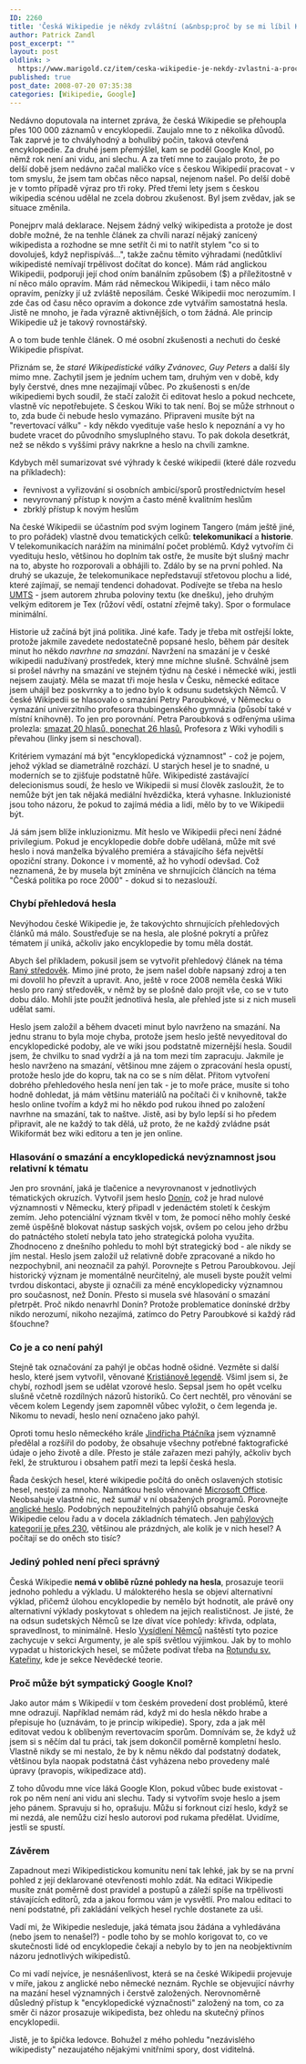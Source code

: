 ```yaml
---
ID: 2260
title: 'Česká Wikipedie je někdy zvláštní (a&nbsp;proč by se mi líbil Knol)'
author: Patrick Zandl
post_excerpt: ""
layout: post
oldlink: >
  https://www.marigold.cz/item/ceska-wikipedie-je-nekdy-zvlastni-a-proc-by-se-mi-libil-knol
published: true
post_date: 2008-07-20 07:35:38
categories: [Wikipedie, Google]
---
```

Nedávno doputovala na internet zpráva, že česká Wikipedie se přehoupla přes 100 000 záznamů v encyklopedii. Zaujalo mne to z několika důvodů. Tak zaprvé je to chvályhodný a bohulibý počin, taková otevřená encyklopedie. Za druhé jsem přemýšlel, kam se poděl Google Knol, po němž rok není ani vidu, ani slechu. A za třetí mne to zaujalo proto, že po delší době jsem nedávno začal maličko více s českou Wikipedií pracovat - v tom smyslu, že jsem tam občas něco napsal, nejenom našel. Po delší době je v tomto případě výraz pro tři roky. Před třemi lety jsem s českou wikipedia scénou udělal ne zcela dobrou zkušenost. Byl jsem zvědav, jak se situace změnila. 

Ponejprv malá deklarace. Nejsem žádný velký wikipedista a protože je dost dobře možné, že na tenhle článek za chvíli narazí nějaký zanícený wikipedista a rozhodne se mne setřít či mi to natřít stylem "co si to dovoluješ, když nepřispíváš...", takže začnu těmito výhradami (nedůtkliví wikipedisté nemívají trpělivost dočítat do konce). Mám rád anglickou Wikipedii, podporuji její chod oním banálním způsobem ($) a příležitostně v ní něco málo opravím. Mám rád německou Wikipedii, i tam něco málo opravím, penízky jí už zvláště neposílám. České Wikipedii moc nerozumím. I zde čas od času něco opravím a dokonce zde vytvářím samostatná hesla. Jistě ne mnoho, je řada výrazně aktivnějších, o tom žádná. Ale princip Wikipedie už je takový rovnostářský. 

A o tom bude tenhle článek. O mé osobní zkušenosti a nechuti do české Wikipedie přispívat. 

<!--more-->

Přiznám se, že<em> staré Wikipedistické války Zvánovec, Guy Peters</em> a další šly mimo mne. Zachytil jsem je jedním uchem tam, druhým ven v době, kdy byly čerstvé, dnes mne nezajímají vůbec. Po zkušenosti s en/de wikipediemi bych soudil, že stačí založit či editovat heslo a pokud nechcete, vlastně víc nepotřebujete. S českou Wiki to tak není. Boj se může strhnout o to, zda bude či nebude heslo vymazáno. Připraveni musíte být na "revertovací válku" - kdy někdo vyedituje vaše heslo k nepoznání a vy ho budete vracet do původního smysluplného stavu. To pak dokola desetkrát, než se někdo s vyššími právy nakrkne a heslo na chvíli zamkne.  

Kdybych měl sumarizovat své výhrady k české wikipedii (které dále rozvedu na příkladech):

<ul>
<li>řevnivost a vyřizování si osobních ambicí/sporů prostřednictvím hesel</li>
<li>nevyrovnaný přístup k novým a často méně kvalitním heslům</li>
<li>zbrklý přístup k novým heslům</li>
</ul>

Na české Wikipedii se účastním pod svým loginem Tangero (mám ještě jiné, to pro pořádek) vlastně dvou tematických celků: <strong>telekomunikací</strong> a <strong>historie</strong>. V telekomunikacích narážím na minimální počet problémů. Když vytvořím či vyedituju heslo, většinou ho doplním tak ostře, že musíte být slušný machr na to, abyste ho rozporovali a obhájili to. Zdálo by se na první pohled. Na druhý se ukazuje, že telekomunikace nepředstavují střetovou plochu a lidé, které zajímají, se nemají tendenci dohadovat. Podívejte se třeba na heslo <a href="http://cs.wikipedia.org/wiki/Universal_Mobile_Telecommunications_System">UMTS</a> - jsem autorem zhruba poloviny textu (ke dnešku), jeho druhým velkým editorem je Tex (růžoví vědí, ostatní zřejmě taky). Spor o formulace minimální.

Historie už začíná být jiná politika. Jiné kafe. Tady je třeba mít ostřejší lokte, protože jakmile zavedete nedostatečně popsané heslo, během pár desítek minut ho někdo <em>navrhne na smazání</em>. Navržení na smazání je v české wikipedii nadužívaný prostředek, který mne míchne slušně. Schválně jsem si prošel návrhy na smazání ve stejném týdnu na české i německé wiki, jestli nejsem zaujatý. Měla se mazat tři moje hesla v Česku, německé editace jsem uhájil bez poskvrnky a to jedno bylo k odsunu sudetských Němců. V české Wikipedii se hlasovalo o smazání Petry Paroubkové, v Německu o vymazání univerzitního profesora thubingenského gymnázia (působí také v místní knihovně). To jen pro porovnání. Petra Paroubková s odřenýma ušima prolezla: <a href="http://cs.wikipedia.org/wiki/Wikipedie:Hlasování_o_smazání/Petra_Paroubková">smazat 20 hlasů, ponechat 26 hlasů.</a> Profesora z Wiki vyhodili s převahou (linky jsem si neschoval).

Kritériem vymazání má být "encyklopedická významnost" - což je pojem, jehož výklad se diametrálně rozchází. U starých hesel je to snadné, u moderních se to zjišťuje podstatně hůře. Wikipedisté zastávající delecionismus soudí, že heslo ve Wikipedii si musí člověk zasloužit, že to nemůže být jen tak nějaká mediální hvězdička, která vyhasne. Inkluzionisté jsou toho názoru, že pokud to zajímá média a lidi, mělo by to ve Wikipedii být. 

Já sám jsem blíže inkluzionizmu. Mít heslo ve Wikipedii přeci není žádné privilegium. Pokud je encyklopedie dobře dobře udělaná, může mít své heslo i nová manželka bývalého premiéra a stávajícího šéfa největší opoziční strany. Dokonce i v momentě, až ho vyhodí odevšad. Což neznamená, že by musela být zmíněna ve shrnujících článcích na téma "Česká politika po roce 2000" - dokud si to nezaslouží. 

<h3>Chybí přehledová hesla</h3>

Nevýhodou české Wikipedie je, že takovýchto shrnujících přehledových článků má málo. Soustřeďuje se na hesla, ale plošné pokrytí a průřez tématem jí uniká, ačkoliv jako encyklopedie by tomu měla dostát. 

Abych šel příkladem, pokusil jsem se vytvořit přehledový článek na téma <a href="http://cs.wikipedia.org/wiki/Raný_středověk">Raný středověk</a>. Mimo jiné proto, že jsem našel dobře napsaný zdroj a ten mi dovolil ho převzít a upravit. Ano, ještě v roce 2008 neměla česká Wiki heslo pro raný středověk, v němž by se plošně dalo projít vše, co se v tuto dobu dálo. Mohli jste použít jednotlivá hesla, ale přehled jste si z nich museli udělat sami. 

Heslo jsem založil a během dvaceti minut bylo navrženo na smazání. Na jednu stranu to byla moje chyba, protože jsem heslo ještě nevyeditoval do encyklopedické podoby, ale ve wiki jsou podstatně mizernější hesla. Soudil jsem, že chvilku to snad vydrží a já na tom mezi tím zapracuju. Jakmile je heslo navrženo na smazání, většinou mne zájem o zpracování hesla opustí, protože heslo jde do kopru, tak na co se s ním dělat. Přitom vytvoření dobrého přehledového hesla není jen tak - je to moře práce, musíte si toho hodně dohledat, já mám většinu materiálů na počítači či v knihovně, takže heslo online tvořím a když mi ho někdo pod rukou ihned po založení navrhne na smazání, tak to naštve. Jistě, asi by bylo lepší si ho předem připravit, ale ne každý to tak dělá, už proto, že ne každý zvládne psát Wikiformát bez wiki editoru a ten je jen online. 

<h3>Hlasování o smazání a encyklopedická nevýznamnost jsou relativní k tématu</h3>

Jen pro srovnání, jaká je tlačenice a nevyrovnanost v jednotlivých tématických okruzích. Vytvořil jsem heslo <a href="http://cs.wikipedia.org/wiki/Donín_%28hrad%29">Donín</a>, což je hrad nulové významnosti v Německu, který připadl v jedenáctém století k českým zemím. Jeho potenciální význam tkvěl v tom, že pomocí něho mohly české země úspěšně blokovat nástup saských vojsk, ovšem po celou jeho držbu do patnáctého století nebyla tato jeho strategická poloha využita. Zhodnoceno z dnešního pohledu to mohl být strategický bod - ale nikdy se jím nestal. Heslo jsem založil už relativně dobře zpracované a nikdo ho nezpochybnil, ani neoznačil za pahýl. Porovnejte s Petrou Paroubkovou. Její historický význam je momentálně neurčitelný, ale museli byste použít velmi tvrdou diskontaci, abyste ji označili za méně encyklopedicky významnou pro současnost, než Donín. Přesto si musela své hlasování o smazání přetrpět. Proč nikdo nenavrhl Donín? Protože problematice donínské držby nikdo nerozumí, nikoho nezajímá, zatímco do Petry Paroubkové si každý rád šťouchne?

<h3>Co je a co není pahýl</h3>

Stejně tak označování za pahýl je občas hodně ošidné. Vezměte si další heslo, které jsem vytvořil, věnované <a href="http://cs.wikipedia.org/wiki/Kristiánova_legenda">Kristiánově legendě</a>. Všiml jsem si, že chybí, rozhodl jsem se udělat vzorové heslo. Sepsal jsem ho opět vcelku slušně včetně rozdílných názorů historiků. Co čert nechtěl, pro věnování se věcem kolem Legendy jsem zapomněl vůbec vyložit, o čem legenda je. Nikomu to nevadí, heslo není označeno jako pahýl. 

Oproti tomu heslo německého krále <a href="http://cs.wikipedia.org/wiki/Jindřich_I._Ptáčník">Jindřicha Ptáčníka</a> jsem významně předělal a rozšířil do podoby, že obsahuje všechny potřebné faktografické údaje o jeho životě a díle. Přesto je stále zařazen mezi pahýly, ačkoliv bych řekl, že strukturou i obsahem patří mezi ta lepší česká hesla. 

Řada českých hesel, které wikipedie počítá do oněch oslavených stotisíc hesel, nestojí za mnoho. Namátkou heslo věnované <a href="http://cs.wikipedia.org/wiki/Microsoft_Office">Microsoft Office</a>. Neobsahuje vlastně nic, než sumář v ní obsažených programů. Porovnejte <a href="http://en.wikipedia.org/wiki/Microsoft_Office">anglické heslo</a>. Podobných nepoužitelných pahýlů obsahuje česká Wikipedie celou řadu a v docela základních tématech. Jen <a href="http://cs.wikipedia.org/wiki/Kategorie:Kategorie_pahýlů">pahýlových kategorií je přes 230</a>, většinou ale prázdných, ale kolik je v nich hesel? A počítají se do oněch sto tisíc?

<h3>Jediný pohled není přeci správný</h3>

Česká Wikipedie <strong>nemá v oblibě různé pohledy na hesla</strong>, prosazuje teorii jednoho pohledu a výkladu. U málokterého hesla se objeví alternativní výklad, přičemž úlohou encyklopedie by nemělo být hodnotit, ale právě ony alternativní výklady poskytovat s ohledem na jejich realističnost. Je jisté, že na odsun sudetských Němců se lze dívat více pohledy: křivda, odplata, spravedlnost, to minimálně. Heslo <a href="http://cs.wikipedia.org/wiki/Vysídlení_Němců_z_Československa">Vysídlení Němců</a> naštěstí tyto pozice zachycuje v sekci Argumenty, je ale spíš světlou výjimkou. Jak by to mohlo vypadat u historických hesel, se můžete podívat třeba na <a href="http://cs.wikipedia.org/wiki/Rotunda_svaté_Kateřiny">Rotundu sv. Kateřiny</a>, kde je sekce Nevědecké teorie. 


<h3>Proč může být sympatický Google Knol?</h3>

Jako autor mám s Wikipedií v tom českém provedení dost problémů, které mne odrazují. Například nemám rád, když mi do hesla někdo hrabe a přepisuje ho (uznávám, to je princip wikipedie). Spory, zda a jak měl editovat vedou k oblíbeným revertovacím sporům. Domnívám se, že když už jsem si s něčím dal tu práci, tak jsem dokončil poměrně kompletní heslo. Vlastně nikdy se mi nestalo, že by k němu někdo dal podstatný dodatek, většinou byla naopak podstatná část vyházena nebo provedeny malé úpravy (pravopis, wikipedizace atd). 

Z toho důvodu mne více láká Google Klon, pokud vůbec bude existovat - rok po něm není ani vidu ani slechu. Tady si vytvořím svoje heslo a jsem jeho pánem. Spravuju si ho, oprašuju. Můžu si forknout cizí heslo, když se mi nezdá, ale nemůžu cizí heslo autorovi pod rukama předělat. Uvidíme, jestli se spustí. 

<h3>Závěrem</h3>

Zapadnout mezi Wikipedistickou komunitu není tak lehké, jak by se na první pohled z její deklarované otevřenosti mohlo zdát. Na editaci Wikipedie musíte znát poměrně dost pravidel a postupů a záleží spíše na trpělivosti stávajících editorů, zda a jakou formou vám je vysvětlí. Pro malou editaci to není podstatné, při zakládání velkých hesel rychle dostanete za uši.

Vadí mi, že Wikipedie nesleduje, jaká témata jsou žádána a vyhledávána (nebo jsem to nenašel?) - podle toho by se mohlo korigovat to, co ve skutečnosti lidé od encyklopedie čekají a nebylo by to jen na neobjektivním názoru jednotlivých wikipedistů.

Co mi vadí nejvíce, je nesnášenlivost, která se na české Wikipedii projevuje v míře, jakou z anglické nebo německé neznám. Rychle se objevující návrhy na mazání hesel významných i čerstvě založených. Nerovnoměrně důsledný přístup k "encyklopedické význačnosti" založený na tom, co za směr či názor prosazuje wikipedista, bez ohledu na skutečný přínos encyklopedii. 

Jistě, je to špička ledovce. Bohužel z mého pohledu "nezávislého wikipedisty" nezaujatého nějakými vnitřními spory, dost viditelná.